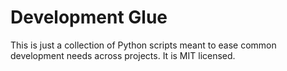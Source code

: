 # Development Glue

This is just a collection of Python scripts meant to ease common development needs across projects. It is MIT licensed.
